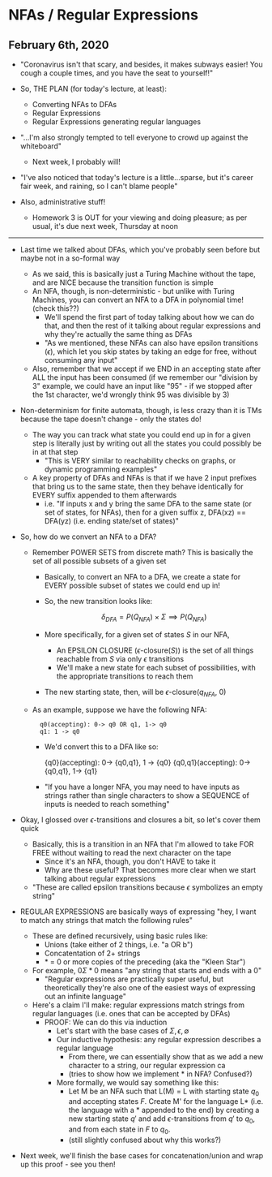 # NFAs / Regular Expressions

## February 6th, 2020

- "Coronavirus isn't that scary, and besides, it makes subways easier! You cough a couple times, and you have the seat to yourself!"
- So, THE PLAN (for today's lecture, at least):
    - Converting NFAs to DFAs
    - Regular Expressions
    - Regular Expressions generating regular languages
- "...I'm also strongly tempted to tell everyone to crowd up against the whiteboard"
    - Next week, I probably will!

- "I've also noticed that today's lecture is a little...sparse, but it's career fair week, and raining, so I can't blame people"

- Also, administrative stuff!
    - Homework 3 is OUT for your viewing and doing pleasure; as per usual, it's due next week, Thursday at noon
--------------------------------------------------------------------------------

- Last time we talked about DFAs, which you've probably seen before but maybe not in a so-formal way
    - As we said, this is basically just a Turing Machine without the tape, and are NICE because the transition function is simple
    - An NFA, though, is non-deterministic - but unlike with Turing Machines, you can convert an NFA to a DFA in polynomial time! (check this??)
        - We'll spend the first part of today talking about how we can do that, and then the rest of it talking about regular expressions and why they're actually the same thing as DFAs
        - "As we mentioned, these NFAs can also have epsilon transitions ($\epsilon$), which let you skip states by taking an edge for free, without consuming any input"
    - Also, remember that we accept if we END in an accepting state after ALL the input has been consumed (if we remember our "division by 3" example, we could have an input like "95" - if we stopped after the 1st character, we'd wrongly think 95 was divisible by 3)

- Non-determinism for finite automata, though, is less crazy than it is TMs because the tape doesn't change - only the states do!
    - The way you can track what state you could end up in for a given step is literally just by writing out all the states you could possibly be in at that step
        - "This is VERY similar to reachability checks on graphs, or dynamic programming examples"
    - A key property of DFAs and NFAs is that if we have 2 input prefixes that bring us to the same state, then they behave identically for EVERY suffix appended to them afterwards
        - i.e. "If inputs x and y bring the same DFA to the same state (or set of states, for NFAs), then for a given suffix z, DFA(xz) == DFA(yz) (i.e. ending state/set of states)"

- So, how do we convert an NFA to a DFA?
    - Remember POWER SETS from discrete math? This is basically the set of all possible subsets of a given set
        - Basically, to convert an NFA to a DFA, we create a state for EVERY possible subset of states we could end up in!
        - So, the new transition looks like:

            $$
            \delta_{DFA} = P(Q_{NFA}) \times \Sigma \implies P(Q_{NFA})
            $$

        - More specifically, for a given set of states $S$ in our NFA,
            - An EPSILON CLOSURE ($\epsilon$-closure($S$)) is the set of all things reachable from $S$ via only $\epsilon$ transitions
            - We'll make a new state for each subset of possibilities, with the appropriate transitions to reach them
        - The new starting state, then, will be $\epsilon$-closure($q_{NFA}$, 0)
    - As an example, suppose we have the following NFA:

            q0(accepting): 0-> q0 OR q1, 1-> q0
            q1: 1 -> q0

        - We'd convert this to a DFA like so:

            {q0}(accepting): 0-> {q0,q1}, 1 -> {q0}
            {q0,q1}(accepting): 0-> {q0,q1}, 1-> {q1}

        - "If you have a longer NFA, you may need to have inputs as strings rather than single characters to show a SEQUENCE of inputs is needed to reach something"

- Okay, I glossed over $\epsilon$-transitions and closures a bit, so let's cover them quick
    - Basically, this is a transition in an NFA that I'm allowed to take FOR FREE without waiting to read the next character on the tape
        - Since it's an NFA, though, you don't HAVE to take it
        - Why are these useful? That becomes more clear when we start talking about regular expressions
    - "These are called epsilon transitions because $\epsilon$ symbolizes an empty string"

- REGULAR EXPRESSIONS are basically ways of expressing "hey, I want to match any strings that match the following rules"
    - These are defined recursively, using basic rules like:
        - Unions (take either of 2 things, i.e. "a OR b")
        - Concatentation of 2+ strings
        - \* = 0 or more copies of the preceding (aka the "Kleen Star")
    - For example, $0\Sigma*0$ means "any string that starts and ends with a 0"
        - "Regular expressions are practically super useful, but theoretically they're also one of the easiest ways of expressing out an infinite language"
    - Here's a claim I'll make: regular expressions match strings from regular languages (i.e. ones that can be accepted by DFAs)
        - PROOF: We can do this via induction
            - Let's start with the base cases of $\Sigma, \epsilon, \emptyset$
            - Our inductive hypothesis: any regular expression describes a regular language
                - From there, we can essentially show that as we add a new character to a string, our regular expression ca
                - (tries to show how we implement * in NFA? Confused?)
            - More formally, we would say something like this:
                - Let M be an NFA such that L(M) = L with starting state $q_0$ and accepting states $F$. Create M' for the language L* (i.e. the language with a * appended to the end) by creating a new starting state $q'$ and add $\epsilon$-transitions from $q'$ to $q_0$, and from each state in $F$ to $q_0$.
                - (still slightly confused about why this works?)

- Next week, we'll finish the base cases for concatenation/union and wrap up this proof - see you then!
